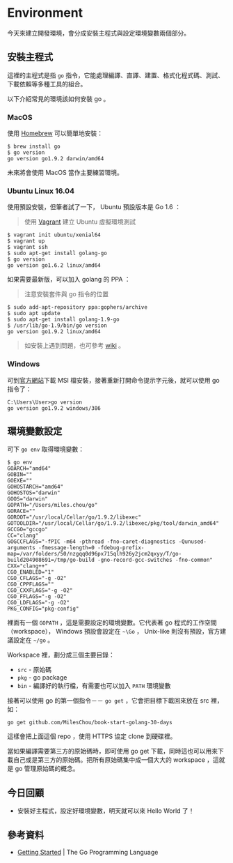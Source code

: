 # Environment

今天來建立開發環境，會分成安裝主程式與設定環境變數兩個部分。

## 安裝主程式

這裡的主程式是指 `go` 指令，它能處理編譯、直譯、建置、格式化程式碼、測試、下載依賴等多種工具的組合。

以下介紹常見的環境該如何安裝 go 。

### MacOS

使用 [Homebrew][] 可以簡單地安裝：

    $ brew install go
    $ go version
    go version go1.9.2 darwin/amd64

未來將會使用 MacOS 當作主要練習環境。

### Ubuntu Linux 16.04

使用預設安裝，但筆者試了一下， Ubuntu 預設版本是 Go 1.6 ：

> 使用 [Vagrant](https://www.vagrantup.com/) 建立 Ubuntu 虛擬環境測試

    $ vagrant init ubuntu/xenial64
    $ vagrant up
    $ vagrant ssh
    $ sudo apt-get install golang-go
    $ go version
    go version go1.6.2 linux/amd64

如果需要最新版，可以加入 golang 的 PPA ：

> 注意安裝套件與 go 指令的位置

    $ sudo add-apt-repository ppa:gophers/archive
    $ sudo apt update
    $ sudo apt-get install golang-1.9-go
    $ /usr/lib/go-1.9/bin/go version
    go version go1.9.2 linux/amd64

> 如安裝上遇到問題，也可參考 [wiki](https://github.com/golang/go/wiki/Ubuntu) 。

### Windows

可到[官方網站](https://golang.org/doc/install#windows)下載 MSI 檔安裝，接著重新打開命令提示字元後，就可以使用 go 指令了：

    C:\Users\User>go version
    go version go1.9.2 windows/386

## 環境變數設定

可下 `go env` 取得環境變數：

    $ go env
    GOARCH="amd64"
    GOBIN=""
    GOEXE=""
    GOHOSTARCH="amd64"
    GOHOSTOS="darwin"
    GOOS="darwin"
    GOPATH="/Users/miles.chou/go"
    GORACE=""
    GOROOT="/usr/local/Cellar/go/1.9.2/libexec"
    GOTOOLDIR="/usr/local/Cellar/go/1.9.2/libexec/pkg/tool/darwin_amd64"
    GCCGO="gccgo"
    CC="clang"
    GOGCCFLAGS="-fPIC -m64 -pthread -fno-caret-diagnostics -Qunused-arguments -fmessage-length=0 -fdebug-prefix-map=/var/folders/50/nzgqq0d96px715qlh926y2jcm2qxyy/T/go-build204908691=/tmp/go-build -gno-record-gcc-switches -fno-common"
    CXX="clang++"
    CGO_ENABLED="1"
    CGO_CFLAGS="-g -O2"
    CGO_CPPFLAGS=""
    CGO_CXXFLAGS="-g -O2"
    CGO_FFLAGS="-g -O2"
    CGO_LDFLAGS="-g -O2"
    PKG_CONFIG="pkg-config"

裡面有一個 `GOPATH` ，這是需要設定的環境變數。它代表著 go 程式的工作空間（workspace）， Windows 預設會設定在 `~\Go` ， Unix-like 則沒有預設，官方建議設定在 `~/go` 。

Workspace 裡，劃分成三個主要目錄：

* `src` - 原始碼
* `pkg` - go package
* `bin` - 編譯好的執行檔，有需要也可以加入 `PATH` 環境變數

接著可以使用 go 的第一個指令－－ `go get` ，它會把目標下載回來放在 src 裡，如：

    go get github.com/MilesChou/book-start-golang-30-days

這樣會把上面這個 repo ，使用 HTTPS 協定 clone 到硬碟裡。

當如果編譯需要第三方的原始碼時，即可使用 go get 下載，同時這也可以用來下載自己或是第三方的原始碼。把所有原始碼集中成一個大大的 workspace ，這就是 go 管理原始碼的概念。

## 今日回顧

* 安裝好主程式，設定好環境變數，明天就可以來 Hello World 了！

## 參考資料

* [Getting Started](https://golang.org/doc/install) | The Go Programming Language

[Homebrew]: https://brew.sh

